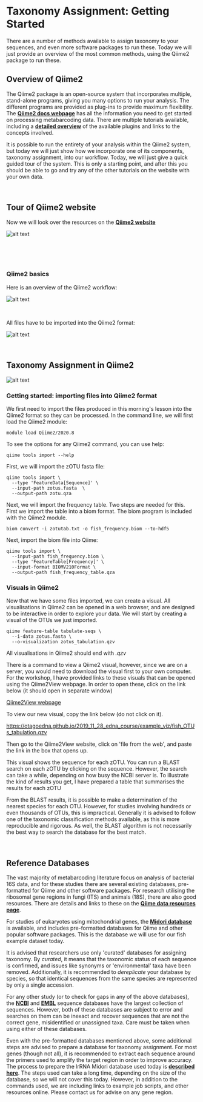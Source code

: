 # Taxonomy Assignment: Getting Started

There are a number of methods available to assign taxonomy to your sequences, and even more software packages to run these. Today we will just provide an overview of the most common methods, using the Qiime2 package to run these. 

## Overview of Qiime2

The Qiime2 package is an open-source system that incorporates multiple, stand-alone programs, giving you many options to run your analysis. The different programs are provided as plug-ins to provide maximum flexibility. The [**Qiime2 docs webpage**](https://docs.qiime2.org/2020.8/) has all the information you need to get started on processing metabarcoding data. There are multiple tutorials available, including a [**detailed overview**](https://docs.qiime2.org/2020.8/tutorials/overview/) of the available plugins and links to the concepts involved. 

It is possible to run the entirety of your analysis within the Qiime2 system, but today we will just show how we incorporate one of its components, taxonomy assignment, into our workflow. Today, we will just give a quick guided tour of the system. This is only a starting point, and after this you should be able to go and try any of the other tutorials on the website with your own data.

<br>

## Tour of Qiime2 website

Now we will look over the resources on the [**Qiime2 website**](https://docs.qiime2.org/2020.8/)

![alt text](day5_images/quickTour.png)

<br><br><br>

### Qiime2 basics

Here is an overview of the Qiime2 workflow:

![alt text](day5_images/qiime2pipeline.png)

<br>

All files have to be imported into the Qiime2 format:


![alt text](day5_images/qii2datatypes.png)

<br>

## Taxonomy Assignment in Qiime2


![alt text](day5_images/qiime_taxonomy_workflow.png)


### Getting started: importing files into Qiime2 format

We first need to import the files produced in this morning's lesson into the Qiime2 format so they can be processed. In the command line, we will first load the Qiime2 module:

```
module load Qiime2/2020.8
```

To see the options for any Qiime2 command, you can use help:

```
qiime tools import --help
```

First, we will import the zOTU fasta file:

```
qiime tools import \
  --type 'FeatureData[Sequence]' \
  --input-path zotus.fasta  \
  --output-path zotu.qza
```

Next, we will import the frequency table. Two steps are needed for this. First we import the table into a biom format. The biom program is included with the Qiime2 module.

```
biom convert -i zotutab.txt -o fish_frequency.biom --to-hdf5
```

Next, import the biom file into Qiime:

```
qiime tools import \
  --input-path fish_frequency.biom \
  --type 'FeatureTable[Frequency]' \
  --input-format BIOMV210Format \
  --output-path fish_frequency_table.qza
```

### Visuals in Qiime2

Now that we have some files imported, we can create a visual. All visualisations in Qiime2 can be opened in a web browser, and are designed to be interactive in order to explore your data. We will start by creating a visual of the OTUs we just imported.

```
qiime feature-table tabulate-seqs \
  --i-data zotus.fasta \
  --o-visualization zotus_tabulation.qzv
```

All visualisations in Qiime2 should end with *.qzv*

There is a command to view a Qiime2 visual, however, since we are on a server, you would need to download the visual first to your own computer. For the workshop, I have provided links to these visuals that can be opened using the Qiime2View webpage. In order to open these, click on the link below (it should open in separate window)

[Qiime2View webpage](https://view.qiime2.org/)

To view our new visual, copy the link below (do not click on it).

https://otagoedna.github.io/2019_11_28_edna_course/example_viz/fish_OTUs_tabulation.qzv

Then go to the Qiime2View website, click on 'file from the web', and paste the link in the box that opens up.

This visual shows the sequence for each zOTU. You can run a BLAST search on each zOTU by clicking on the sequence. However, the search can take a while, depending on how busy the NCBI server is. To illustrate the kind of results you get, I have prepared a table that summarises the results for each zOTU

From the BLAST results, it is possible to make a determination of the nearest species for each OTU. However, for studies involving hundreds or even thousands of OTUs, this is impractical. Generally it is advised to follow one of the taxonomic classification methods available, as this is more reproducible and rigorous. As well, the BLAST algorithm is not necessarily the best way to search the database for the best match. 

<br>

## Reference Databases

The vast majority of metabarcoding literature focus on analysis of bacterial 16S data, and for these studies there are several existing databases, pre-formatted for Qiime and other software packages. For research utilising the ribosomal gene regions in fungi (ITS) and animals (18S), there are also good resources. There are details and links to these on the [**Qiime data resources page**](https://docs.qiime2.org/2020.8/data-resources/).

For studies of eukaryotes using mitochondrial genes, the [**Midori database**](http://www.reference-midori.info/) is available, and includes pre-formatted databases for Qiime and other popular software packages. This is the database we will use for our fish example dataset today. 

It is advised that researchers use only 'curated' databases for assigning taxonomy. By *curated*, it means that the taxonomic status of each sequence is confirmed, and issues like synonyms or 'environmental' taxa have been removed. Additionally, it is recommended to *dereplicate* your database by species, so that identical sequences from the same species are represented by only a single accession. 

For any other study (or to check for gaps in any of the above databases), the [**NCBI**](https://www.ncbi.nlm.nih.gov/) and [**EMBL**](https://www.embl.org/) sequence databases have the largest collection of sequences. However, both of these databases are subject to error and searches on them can be inexact and recover sequences that are not the correct gene, misidentified or unassigned taxa. Care must be taken when using either of these databases.

Even with the pre-formatted databases mentioned above, some additional steps are advised to prepare a database for taxonomy assignment. For most genes (though not all), it is recommended to extract each sequence around the primers used to amplify the target region in order to improve accuracy.  The process to prepare the lrRNA Midori database used today is [**described here**](preparing_database.md). The steps used can take a long time, depending on the size of the database, so we will not cover this today. However, in addition to the commands used, we are including links to example job scripts, and other resources online. Please contact us for advise on any gene region. 


<br>

